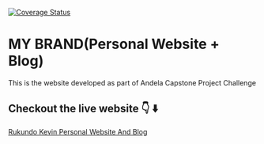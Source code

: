[![Coverage Status](https://coveralls.io/repos/github/rukundo-kevin/My-Blog/badge.svg?branch=main)](https://coveralls.io/github/rukundo-kevin/My-Blog?branch=main)

# MY BRAND(Personal Website + Blog)
   This is the website developed as part of Andela Capstone Project Challenge
 ## Checkout the live website 👇 ⬇️
 [Rukundo Kevin Personal Website And Blog](https://www.rukundokevin.codes/)

